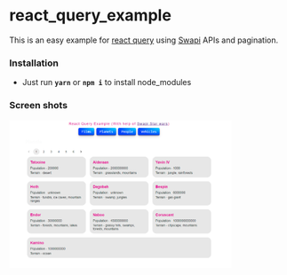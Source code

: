 # react_query_example
This is an easy example for [react query](https://github.com/tannerlinsley/react-query) using [Swapi](https://swapi.dev/) APIs and pagination.

### Installation
- Just run **`yarn`** or **`npm i`** to install node_modules

### Screen shots
<p float="left">
<img src="https://github.com/mmttt89/react_query_example/blob/main/src/assets/screenshot01.PNG" width="400" aspectRatio="2/1">
</p>
